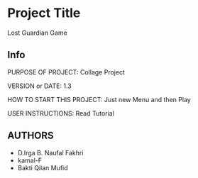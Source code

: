 # Project Title

Lost Guardian Game

## Info

PURPOSE OF PROJECT: Collage Project

VERSION or DATE: 1.3

HOW TO START THIS PROJECT: Just new Menu and then Play

USER INSTRUCTIONS: Read Tutorial

## AUTHORS

* D.Irga B. Naufal Fakhri
* kamal-F
* Bakti Qilan Mufid
